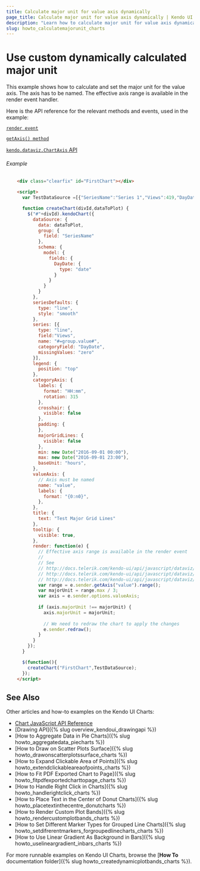 ```yaml
---
title: Calculate major unit for value axis dynamically
page_title: Calculate major unit for value axis dynamically | Kendo UI Charts
description: "Learn how to calculate major unit for value axis dynamically."
slug: howto_calculatemajorunit_charts
---
```


# Use custom dynamically calculated major unit

This example shows how to calculate and set the major unit for the value axis. The axis has to be named. The effective axis range is available in the render event handler.

Here is the API reference for the relevant methods and events, used in the example:

[`render event`](http://docs.telerik.com/kendo-ui/api/javascript/dataviz/ui/chart#events-render)

[`getAxis() method`](http://docs.telerik.com/kendo-ui/api/javascript/dataviz/ui/chart#methods-getAxis)

[`kendo.dataviz.ChartAxis` API](http://docs.telerik.com/kendo-ui/api/javascript/dataviz/chart/chart_axis)

###### Example

```html
    <div class="clearfix" id="FirstChart"></div>

    <script>
      var TestDataSource =[{"SeriesName":"Series 1","Views":419,"DayDate":"2016-08-31T18:30:00.000Z"},{"SeriesName":"Series 1","Views":224,"DayDate":"2016-08-31T19:30:00.000Z"},{"SeriesName":"Series 1","Views":196,"DayDate":"2016-08-31T20:30:00.000Z"},{"SeriesName":"Series 1","Views":405,"DayDate":"2016-08-31T21:30:00.000Z"},{"SeriesName":"Series 1","Views":202,"DayDate":"2016-08-31T22:30:00.000Z"},{"SeriesName":"Series 1","Views":189,"DayDate":"2016-08-31T23:30:00.000Z"},{"SeriesName":"Series 1","Views":438,"DayDate":"2016-09-01T00:30:00.000Z"},{"SeriesName":"Series 2","Views":863,"DayDate":"2016-09-01T01:30:00.000Z"},{"SeriesName":"Series 1","Views":1231,"DayDate":"2016-09-01T02:30:00.000Z"},{"SeriesName":"Series 1","Views":4289,"DayDate":"2016-09-01T03:30:00.000Z"},{"SeriesName":"Series 1","Views":2791,"DayDate":"2016-09-01T04:30:00.000Z"},{"SeriesName":"Series 1","Views":2381,"DayDate":"2016-09-01T05:30:00.000Z"},{"SeriesName":"Series 2","Views":4000,"DayDate":"2016-09-01T06:30:00.000Z"},{"SeriesName":"Series 1","Views":2224,"DayDate":"2016-09-01T07:30:00.000Z"},{"SeriesName":"Series 1","Views":2134,"DayDate":"2016-09-01T08:30:00.000Z"},{"SeriesName":"Series 1","Views":1944,"DayDate":"2016-09-01T09:30:00.000Z"},{"SeriesName":"Series 1","Views":2101,"DayDate":"2016-09-01T10:30:00.000Z"},{"SeriesName":"Series 1","Views":1884,"DayDate":"2016-09-01T11:30:00.000Z"},{"SeriesName":"Series 2","Views":1950,"DayDate":"2016-09-01T12:30:00.000Z"},{"SeriesName":"Series 1","Views":1965,"DayDate":"2016-09-01T13:30:00.000Z"},{"SeriesName":"Series 1","Views":2505,"DayDate":"2016-09-01T14:30:00.000Z"},{"SeriesName":"Series 2","Views":3004,"DayDate":"2016-09-01T15:30:00.000Z"},{"SeriesName":"Series 1","Views":2118,"DayDate":"2016-09-01T16:30:00.000Z"},{"SeriesName":"Series 1","Views":1017,"DayDate":"2016-09-01T17:30:00.000Z"},{"SeriesName":"Series 2","Views":2800,"DayDate":"2016-08-31T18:30:00.000Z"},{"SeriesName":"Series 2","Views":0,"DayDate":"2016-08-31T19:30:00.000Z"},{"SeriesName":"Series 2","Views":0,"DayDate":"2016-08-31T20:30:00.000Z"},{"SeriesName":"Series 2","Views":0,"DayDate":"2016-08-31T21:30:00.000Z"},{"SeriesName":"Series 2","Views":0,"DayDate":"2016-08-31T22:30:00.000Z"},{"SeriesName":"Series 2","Views":500,"DayDate":"2016-08-31T23:30:00.000Z"},{"SeriesName":"Series 2","Views":0,"DayDate":"2016-09-01T00:30:00.000Z"},{"SeriesName":"Series 2","Views":0,"DayDate":"2016-09-01T01:30:00.000Z"},{"SeriesName":"Series 2","Views":0,"DayDate":"2016-09-01T02:30:00.000Z"},{"SeriesName":"Series 2","Views":0,"DayDate":"2016-09-01T03:30:00.000Z"},{"SeriesName":"Series 2","Views":0,"DayDate":"2016-09-01T04:30:00.000Z"},{"SeriesName":"Series 2","Views":0,"DayDate":"2016-09-01T05:30:00.000Z"},{"SeriesName":"Series 2","Views":0,"DayDate":"2016-09-01T06:30:00.000Z"},{"SeriesName":"Series 2","Views":0,"DayDate":"2016-09-01T07:30:00.000Z"},{"SeriesName":"Series 2","Views":0,"DayDate":"2016-09-01T08:30:00.000Z"},{"SeriesName":"Series 2","Views":0,"DayDate":"2016-09-01T09:30:00.000Z"},{"SeriesName":"Series 2","Views":0,"DayDate":"2016-09-01T10:30:00.000Z"},{"SeriesName":"Series 2","Views":0,"DayDate":"2016-09-01T11:30:00.000Z"},{"SeriesName":"Series 2","Views":900,"DayDate":"2016-09-01T12:30:00.000Z"}];

      function createChart(divId,dataToPlot) {
        $("#"+divId).kendoChart({
          dataSource: {
            data: dataToPlot,
            group: {
              field: "SeriesName"
            },
            schema: {
              model: {
                fields: {
                  DayDate: {
                    type: "date"
                  }
                }
              }
            }
          },
          seriesDefaults: {
            type: "line",
            style: "smooth"
          },
          series: [{
            type: "line",
            field:"Views",
            name: "#=group.value#",
            categoryField: "DayDate",
            missingValues: "zero"
          }],
          legend: {
            position: "top"
          },
          categoryAxis: {
            labels: {
              format: "HH:mm", 
              rotation: 315
            },
            crosshair: {
              visible: false
            },
            padding: {
            },
            majorGridLines: {
              visible: false
            },
            min: new Date("2016-09-01 00:00"),
            max: new Date("2016-09-01 23:00"),
            baseUnit: "hours",
          },
          valueAxis: {
            // Axis must be named
            name: "value",
            labels: {
              format: "{0:n0}",
            },
          },
          title: {
            text: "Test Major Grid Lines"
          },
          tooltip: {
            visible: true,
          },
          render: function(e) {
            // Effective axis range is available in the render event
            //
            // See
            // http://docs.telerik.com/kendo-ui/api/javascript/dataviz/ui/chart#events-render
            // http://docs.telerik.com/kendo-ui/api/javascript/dataviz/ui/chart#methods-getAxis
            // http://docs.telerik.com/kendo-ui/api/javascript/dataviz/chart/chart_axis
            var range = e.sender.getAxis("value").range();
            var majorUnit = range.max / 3;
            var axis = e.sender.options.valueAxis;
            
            if (axis.majorUnit !== majorUnit) {
              axis.majorUnit = majorUnit;
              
              // We need to redraw the chart to apply the changes
              e.sender.redraw();
            }            
          }
        });
      }

      $(function(){
        createChart("FirstChart",TestDataSource);
      });
    </script>

```

## See Also

Other articles and how-to examples on the Kendo UI Charts:

* [Chart JavaScript API Reference](/api/javascript/dataviz/ui/chart)
* [Drawing API]({% slug overview_kendoui_drawingapi %})
* [How to Aggregate Data in Pie Charts]({% slug howto_aggregatedata_piecharts %})
* [How to Draw on Scatter Plots Surface]({% slug howto_drawonscatterplotssurface_charts %})
* [How to Expand Clickable Area of Points]({% slug howto_extendclickableareaofpoints_charts %})
* [How to Fit PDF Exported Chart to Page]({% slug howto_fitpdfexportedcharttopage_charts %})
* [How to Handle Right Click in Charts]({% slug howto_handlerightclick_charts %})
* [How to Place Text in the Center of Donut Charts]({% slug howto_placetextinthecentre_donutcharts %})
* [How to Render Custom Plot Bands]({% slug howto_rendercustomplotbands_charts %})
* [How to Set Different Marker Types for Grouped Line Charts]({% slug howto_setdifrerentmarkers_forgroupedlinecharts_charts %})
* [How to Use Linear Gradient As Background in Bars]({% slug howto_uselineargradient_inbars_charts %})

For more runnable examples on Kendo UI Charts, browse the [**How To** documentation folder]({% slug howto_createdynamicplotbands_charts %}).
